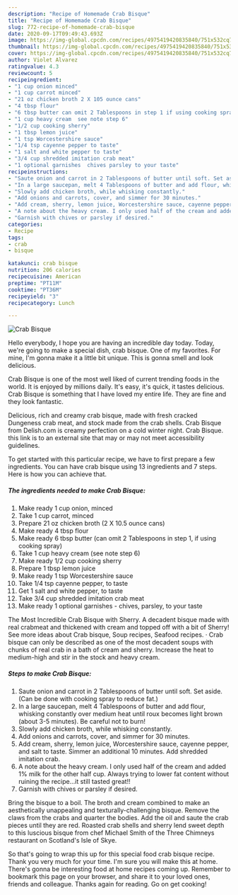 ```yaml
---
description: "Recipe of Homemade Crab Bisque"
title: "Recipe of Homemade Crab Bisque"
slug: 772-recipe-of-homemade-crab-bisque
date: 2020-09-17T09:49:43.693Z
image: https://img-global.cpcdn.com/recipes/4975419420835840/751x532cq70/crab-bisque-recipe-main-photo.jpg
thumbnail: https://img-global.cpcdn.com/recipes/4975419420835840/751x532cq70/crab-bisque-recipe-main-photo.jpg
cover: https://img-global.cpcdn.com/recipes/4975419420835840/751x532cq70/crab-bisque-recipe-main-photo.jpg
author: Violet Alvarez
ratingvalue: 4.3
reviewcount: 5
recipeingredient:
- "1 cup onion minced"
- "1 cup carrot minced"
- "21 oz chicken broth 2 X 105 ounce cans"
- "4 tbsp flour"
- "6 tbsp butter can omit 2 Tablespoons in step 1 if using cooking spray"
- "1 cup heavy cream  see note step 6"
- "1/2 cup cooking sherry"
- "1 tbsp lemon juice"
- "1 tsp Worcestershire sauce"
- "1/4 tsp cayenne pepper to taste"
- "1 salt and white pepper to taste"
- "3/4 cup shredded imitation crab meat"
- "1 optional garnishes  chives parsley to your taste"
recipeinstructions:
- "Saute onion and carrot in 2 Tablespoons of butter until soft. Set aside. (Can be done with cooking spray to reduce fat.)"
- "In a large saucepan, melt 4 Tablespoons of butter and add flour, whisking constantly over medium heat until roux becomes light brown (about 3-5 minutes). Be careful not to burn!"
- "Slowly add chicken broth, while whisking constantly."
- "Add onions and carrots, cover, and simmer for 30 minutes."
- "Add cream, sherry, lemon juice, Worcestershire sauce, cayenne pepper, and salt to taste. Simmer an additional 10 minutes. Add shredded imitation crab."
- "A note about the heavy cream. I only used half of the cream and added 1% milk for the other half cup. Always trying to lower fat content without ruining the recipe...it still tasted great!!"
- "Garnish with chives or parsley if desired."
categories:
- Recipe
tags:
- crab
- bisque

katakunci: crab bisque 
nutrition: 206 calories
recipecuisine: American
preptime: "PT11M"
cooktime: "PT36M"
recipeyield: "3"
recipecategory: Lunch

---
```



![Crab Bisque](https://img-global.cpcdn.com/recipes/4975419420835840/751x532cq70/crab-bisque-recipe-main-photo.jpg)

Hello everybody, I hope you are having an incredible day today. Today, we're going to make a special dish, crab bisque. One of my favorites. For mine, I'm gonna make it a little bit unique. This is gonna smell and look delicious.

Crab Bisque is one of the most well liked of current trending foods in the world. It is enjoyed by millions daily. It's easy, it's quick, it tastes delicious. Crab Bisque is something that I have loved my entire life. They are fine and they look fantastic.

Delicious, rich and creamy crab bisque, made with fresh cracked Dungeness crab meat, and stock made from the crab shells. Crab Bisque from Delish.com is creamy perfection on a cold winter night. Crab Bisque. this link is to an external site that may or may not meet accessibility guidelines.


To get started with this particular recipe, we have to first prepare a few ingredients. You can have crab bisque using 13 ingredients and 7 steps. Here is how you can achieve that.

<!--inarticleads1-->

##### The ingredients needed to make Crab Bisque:

1. Make ready 1 cup onion, minced
1. Take 1 cup carrot, minced
1. Prepare 21 oz chicken broth (2 X 10.5 ounce cans)
1. Make ready 4 tbsp flour
1. Make ready 6 tbsp butter (can omit 2 Tablespoons in step 1, if using cooking spray)
1. Take 1 cup heavy cream  (see note step 6)
1. Make ready 1/2 cup cooking sherry
1. Prepare 1 tbsp lemon juice
1. Make ready 1 tsp Worcestershire sauce
1. Take 1/4 tsp cayenne pepper, to taste
1. Get 1 salt and white pepper, to taste
1. Take 3/4 cup shredded imitation crab meat
1. Make ready 1 optional garnishes - chives, parsley, to your taste


The Most Incredible Crab Bisque with Sherry. A decadent bisque made with real crabmeat and thickened with cream and topped off with a bit of Sherry! See more ideas about Crab bisque, Soup recipes, Seafood recipes. · Crab bisque can only be described as one of the most decadent soups with chunks of real crab in a bath of cream and sherry. Increase the heat to medium-high and stir in the stock and heavy cream. 

<!--inarticleads2-->

##### Steps to make Crab Bisque:

1. Saute onion and carrot in 2 Tablespoons of butter until soft. Set aside. (Can be done with cooking spray to reduce fat.)
1. In a large saucepan, melt 4 Tablespoons of butter and add flour, whisking constantly over medium heat until roux becomes light brown (about 3-5 minutes). Be careful not to burn!
1. Slowly add chicken broth, while whisking constantly.
1. Add onions and carrots, cover, and simmer for 30 minutes.
1. Add cream, sherry, lemon juice, Worcestershire sauce, cayenne pepper, and salt to taste. Simmer an additional 10 minutes. Add shredded imitation crab.
1. A note about the heavy cream. I only used half of the cream and added 1% milk for the other half cup. Always trying to lower fat content without ruining the recipe...it still tasted great!!
1. Garnish with chives or parsley if desired.


Bring the bisque to a boil. The broth and cream combined to make an aesthetically unappealing and texturally-challenging bisque. Remove the claws from the crabs and quarter the bodies. Add the oil and saute the crab pieces until they are red. Roasted crab shells and sherry lend sweet depth to this luscious bisque from chef Michael Smith of the Three Chimneys restaurant on Scotland&#39;s Isle of Skye. 

So that's going to wrap this up for this special food crab bisque recipe. Thank you very much for your time. I'm sure you will make this at home. There's gonna be interesting food at home recipes coming up. Remember to bookmark this page on your browser, and share it to your loved ones, friends and colleague. Thanks again for reading. Go on get cooking!
